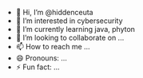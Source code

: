- 👋 Hi, I’m @hiddenceuta
- 👀 I’m interested in cybersecurity 
- 🌱 I’m currently learning java, phyton
- 💞️ I’m looking to collaborate on ...
- 📫 How to reach me ...
- 😄 Pronouns: ...
- ⚡ Fun fact: ...

<!---
hiddenceuta/hiddenceuta is a ✨ special ✨ repository because its `README.md` (this file) appears on your GitHub profile.
You can click the Preview link to take a look at your changes.
--->
